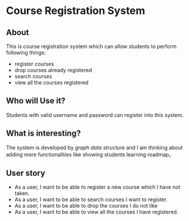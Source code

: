 # Course Registration System

## About
This is course registration system which can allow students to perform following things:
- register courses
- drop courses already registered
- search courses 
- view all the courses registered

## Who will Use it?
Students with valid username and password can register into this system.

## What is interesting? 
The system is developed by *graph data structure* and I am thinking about adding more functionalities like showing students learning roadmap。

## User story
- As a user, I want to be able to register a new course which I have not taken.
- As a user, I want to be able to search courses I want to register.
- As a user, I want to be able to drop the courses I do not like
- As a user, I want to be able to view all the courses I have registered.